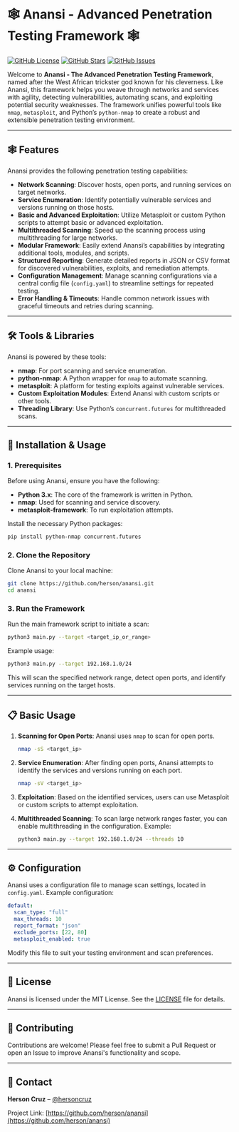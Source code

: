 # 🕸️ Anansi - Advanced Penetration Testing Framework 🕸️

[![GitHub License](https://img.shields.io/github/license/herson/anansi)](https://github.com/herson/anansi/blob/main/LICENSE)
[![GitHub Stars](https://img.shields.io/github/stars/herson/anansi?style=social)](https://github.com/herson/anansi/stargazers)
[![GitHub Issues](https://img.shields.io/github/issues/herson/anansi)](https://github.com/herson/anansi/issues)

Welcome to **Anansi - The Advanced Penetration Testing Framework**, named after the West African trickster god known for his cleverness. Like Anansi, this framework helps you weave through networks and services with agility, detecting vulnerabilities, automating scans, and exploiting potential security weaknesses. The framework unifies powerful tools like `nmap`, `metasploit`, and Python’s `python-nmap` to create a robust and extensible penetration testing environment.

---

## 🕸️ Features

Anansi provides the following penetration testing capabilities:

- **Network Scanning**: Discover hosts, open ports, and running services on target networks.
- **Service Enumeration**: Identify potentially vulnerable services and versions running on those hosts.
- **Basic and Advanced Exploitation**: Utilize Metasploit or custom Python scripts to attempt basic or advanced exploitation.
- **Multithreaded Scanning**: Speed up the scanning process using multithreading for large networks.
- **Modular Framework**: Easily extend Anansi’s capabilities by integrating additional tools, modules, and scripts.
- **Structured Reporting**: Generate detailed reports in JSON or CSV format for discovered vulnerabilities, exploits, and remediation attempts.
- **Configuration Management**: Manage scanning configurations via a central config file (`config.yaml`) to streamline settings for repeated testing.
- **Error Handling & Timeouts**: Handle common network issues with graceful timeouts and retries during scanning.

---

## 🛠️ Tools & Libraries

Anansi is powered by these tools:

- **nmap**: For port scanning and service enumeration.
- **python-nmap**: A Python wrapper for `nmap` to automate scanning.
- **metasploit**: A platform for testing exploits against vulnerable services.
- **Custom Exploitation Modules**: Extend Anansi with custom scripts or other tools.
- **Threading Library**: Use Python’s `concurrent.futures` for multithreaded scans.

---

## 🚀 Installation & Usage

### 1. Prerequisites

Before using Anansi, ensure you have the following:

- **Python 3.x**: The core of the framework is written in Python.
- **nmap**: Used for scanning and service discovery.
- **metasploit-framework**: To run exploitation attempts.

Install the necessary Python packages:

```bash
pip install python-nmap concurrent.futures
```

### 2. Clone the Repository

Clone Anansi to your local machine:

```bash
git clone https://github.com/herson/anansi.git
cd anansi
```

### 3. Run the Framework

Run the main framework script to initiate a scan:

```bash
python3 main.py --target <target_ip_or_range>
```

Example usage:

```bash
python3 main.py --target 192.168.1.0/24
```

This will scan the specified network range, detect open ports, and identify services running on the target hosts.

---

## 📋 Basic Usage

1. **Scanning for Open Ports**: Anansi uses `nmap` to scan for open ports.
   ```bash
   nmap -sS <target_ip>
   ```

2. **Service Enumeration**: After finding open ports, Anansi attempts to identify the services and versions running on each port.
   ```bash
   nmap -sV <target_ip>
   ```

3. **Exploitation**: Based on the identified services, users can use Metasploit or custom scripts to attempt exploitation.

4. **Multithreaded Scanning**: To scan large network ranges faster, you can enable multithreading in the configuration.
   Example:
   ```bash
   python3 main.py --target 192.168.1.0/24 --threads 10
   ```

---

## ⚙️ Configuration

Anansi uses a configuration file to manage scan settings, located in `config.yaml`. Example configuration:

```yaml
default:
  scan_type: "full"
  max_threads: 10
  report_format: "json"
  exclude_ports: [22, 80]
  metasploit_enabled: true
```

Modify this file to suit your testing environment and scan preferences.

---

## 📄 License

Anansi is licensed under the MIT License. See the [LICENSE](https://github.com/herson/anansi/blob/main/LICENSE) file for details.

---

## 🤝 Contributing

Contributions are welcome! Please feel free to submit a Pull Request or open an Issue to improve Anansi's functionality and scope.

---

## 📝 Contact

**Herson Cruz** – [@hersoncruz](https://twitter.com/hersoncruz)

Project Link: [https://github.com/herson/anansi](https://github.com/herson/anansi)
